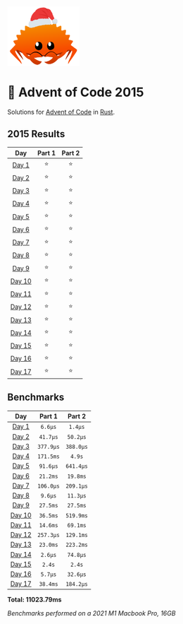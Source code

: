 <img src="./.assets/christmas_ferris.png" width="164">

# 🎄 Advent of Code 2015

Solutions for [Advent of Code](https://adventofcode.com/) in [Rust](https://www.rust-lang.org/).

<!--- advent_readme_stars table --->
## 2015 Results

| Day | Part 1 | Part 2 |
| :---: | :---: | :---: |
| [Day 1](https://adventofcode.com/2015/day/1) | ⭐ | ⭐ |
| [Day 2](https://adventofcode.com/2015/day/2) | ⭐ | ⭐ |
| [Day 3](https://adventofcode.com/2015/day/3) | ⭐ | ⭐ |
| [Day 4](https://adventofcode.com/2015/day/4) | ⭐ | ⭐ |
| [Day 5](https://adventofcode.com/2015/day/5) | ⭐ | ⭐ |
| [Day 6](https://adventofcode.com/2015/day/6) | ⭐ | ⭐ |
| [Day 7](https://adventofcode.com/2015/day/7) | ⭐ | ⭐ |
| [Day 8](https://adventofcode.com/2015/day/8) | ⭐ | ⭐ |
| [Day 9](https://adventofcode.com/2015/day/9) | ⭐ | ⭐ |
| [Day 10](https://adventofcode.com/2015/day/10) | ⭐ | ⭐ |
| [Day 11](https://adventofcode.com/2015/day/11) | ⭐ | ⭐ |
| [Day 12](https://adventofcode.com/2015/day/12) | ⭐ | ⭐ |
| [Day 13](https://adventofcode.com/2015/day/13) | ⭐ | ⭐ |
| [Day 14](https://adventofcode.com/2015/day/14) | ⭐ | ⭐ |
| [Day 15](https://adventofcode.com/2015/day/15) | ⭐ | ⭐ |
| [Day 16](https://adventofcode.com/2015/day/16) | ⭐ | ⭐ |
| [Day 17](https://adventofcode.com/2015/day/17) | ⭐ | ⭐ |
<!--- advent_readme_stars table --->

<!--- benchmarking table --->
## Benchmarks

| Day | Part 1 | Part 2 |
| :---: | :---: | :---:  |
| [Day 1](./src/bin/01.rs) | `6.6µs` | `1.4µs` |
| [Day 2](./src/bin/02.rs) | `41.7µs` | `50.2µs` |
| [Day 3](./src/bin/03.rs) | `377.9µs` | `388.0µs` |
| [Day 4](./src/bin/04.rs) | `171.5ms` | `4.9s` |
| [Day 5](./src/bin/05.rs) | `91.6µs` | `641.4µs` |
| [Day 6](./src/bin/06.rs) | `21.2ms` | `19.8ms` |
| [Day 7](./src/bin/07.rs) | `106.0µs` | `209.1µs` |
| [Day 8](./src/bin/08.rs) | `9.6µs` | `11.3µs` |
| [Day 9](./src/bin/09.rs) | `27.5ms` | `27.5ms` |
| [Day 10](./src/bin/10.rs) | `36.5ms` | `519.9ms` |
| [Day 11](./src/bin/11.rs) | `14.6ms` | `69.1ms` |
| [Day 12](./src/bin/12.rs) | `257.3µs` | `129.1ms` |
| [Day 13](./src/bin/13.rs) | `23.0ms` | `223.2ms` |
| [Day 14](./src/bin/14.rs) | `2.6µs` | `74.8µs` |
| [Day 15](./src/bin/15.rs) | `2.4s` | `2.4s` |
| [Day 16](./src/bin/16.rs) | `5.7µs` | `32.6µs` |
| [Day 17](./src/bin/17.rs) | `38.4ms` | `184.2µs` |

**Total: 11023.79ms**
<!--- benchmarking table --->

*Benchmarks performed on a 2021 M1 Macbook Pro, 16GB*
